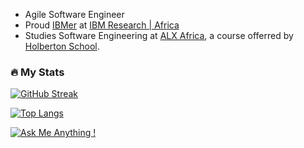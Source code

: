 - Agile Software Engineer
- Proud [IBMer](https://www.youtube.com/@LifeAtIBM) at [IBM Research | Africa](https://research.ibm.com/labs/africa)
- Studies Software Engineering at [ALX Africa](https://www.alxafrica.com), a course offerred by [Holberton School](https://www.holbertonschool.com/).



### :fire: My Stats
[![GitHub Streak](https://streak-stats.demolab.com?user=micahondiwa&theme=vision-friendly-dark&border_radius=4&date_format=j%20M%5B%20Y%5D)](https://git.io/streak-stats)

[![Top Langs](https://github-readme-stats.vercel.app/api/top-langs/?username=micahondiwa&layout=compact&theme=vision-friendly-dark)](https://github.com/micahondiwa/micahondiwa)

[![Ask Me Anything !](https://img.shields.io/badge/Ask%20me-anything-1abc9c.svg)](https://www.micahondiwa.com/#contact)
